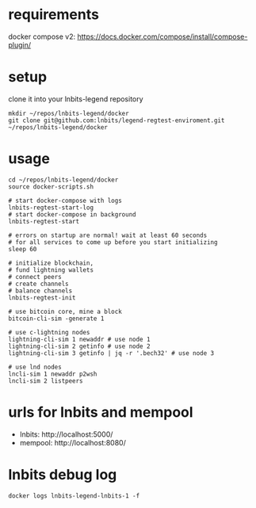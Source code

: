 # requirements
docker compose v2: https://docs.docker.com/compose/install/compose-plugin/

# setup
clone it into your lnbits-legend repository
```console
mkdir ~/repos/lnbits-legend/docker
git clone git@github.com:lnbits/legend-regtest-enviroment.git ~/repos/lnbits-legend/docker

```
# usage
```console
cd ~/repos/lnbits-legend/docker
source docker-scripts.sh

# start docker-compose with logs
lnbits-regtest-start-log
# start docker-compose in background
lnbits-regtest-start

# errors on startup are normal! wait at least 60 seconds
# for all services to come up before you start initializing
sleep 60

# initialize blockchain,
# fund lightning wallets
# connect peers
# create channels
# balance channels
lnbits-regtest-init

# use bitcoin core, mine a block
bitcoin-cli-sim -generate 1

# use c-lightning nodes
lightning-cli-sim 1 newaddr # use node 1
lightning-cli-sim 2 getinfo # use node 2
lightning-cli-sim 3 getinfo | jq -r '.bech32' # use node 3

# use lnd nodes
lncli-sim 1 newaddr p2wsh
lncli-sim 2 listpeers
```

# urls for lnbits and mempool
* lnbits: http://localhost:5000/
* mempool: http://localhost:8080/

# lnbits debug log
```console
docker logs lnbits-legend-lnbits-1 -f
```
